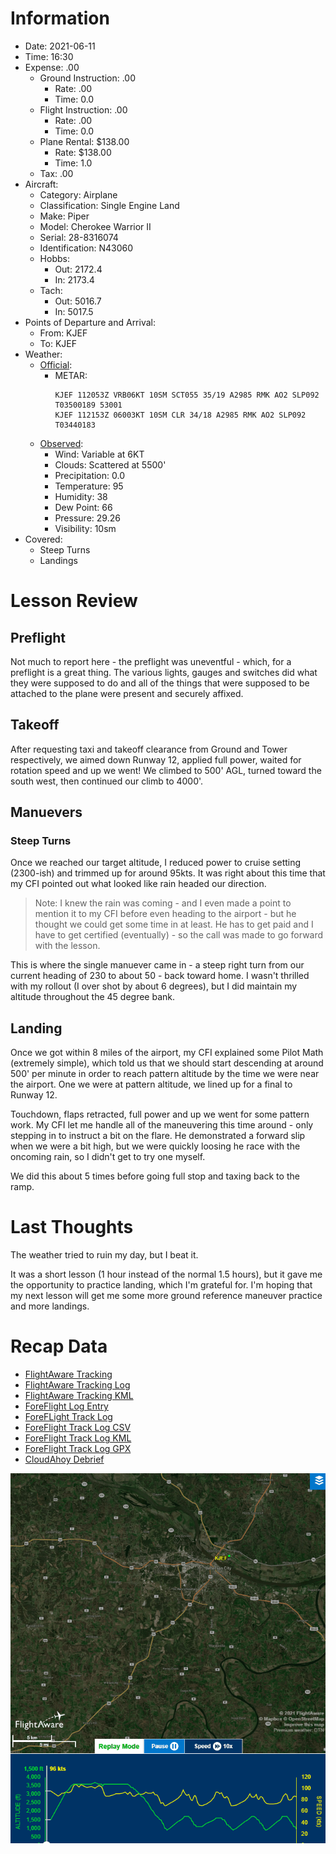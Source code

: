 # Information
- Date: 2021-06-11
- Time: 16:30
- Expense: .00
	- Ground Instruction: .00
		- Rate: .00
		- Time: 0.0
	- Flight Instruction: .00
		- Rate: .00
		- Time: 0.0
	- Plane Rental: $138.00
		- Rate: $138.00
		- Time: 1.0
	- Tax: .00
- Aircraft:
	- Category: Airplane
	- Classification: Single Engine Land
	- Make: Piper
	- Model: Cherokee Warrior II
	- Serial: 28-8316074
	- Identification: N43060
	- Hobbs: 
		- Out: 2172.4
		- In: 2173.4
	- Tach: 
		- Out: 5016.7
		- In: 5017.5
- Points of Departure and Arrival:
	- From: KJEF
	- To: KJEF
- Weather:
	- [Official](http://aviationwxchartsarchive.com/product/metar):
		- METAR: 
			```
			KJEF 112053Z VRB06KT 10SM SCT055 35/19 A2985 RMK AO2 SLP092 T03500189 53001
			KJEF 112153Z 06003KT 10SM CLR 34/18 A2985 RMK AO2 SLP092 T03440183
			```
	- [Observed](https://www.wunderground.com/history/daily/us/mo/columbia/KJEF/):
		- Wind: Variable at 6KT
		- Clouds: Scattered at 5500'
		- Precipitation: 0.0
		- Temperature: 95
		- Humidity: 38
		- Dew Point: 66
		- Pressure: 29.26
		- Visibility: 10sm
- Covered:
	- Steep Turns
	- Landings
# Lesson Review
## Preflight
Not much to report here - the preflight was uneventful - which, for a preflight is a great thing.  The various lights, gauges and switches did what they were supposed to do and all of the things that were supposed to be attached to the plane were present and securely affixed.
## Takeoff
After requesting taxi and takeoff clearance from Ground and Tower respectively, we aimed down Runway 12, applied full power, waited for rotation speed and up we went!  We climbed to 500' AGL, turned toward the south west, then continued our climb to 4000'.
## Manuevers
### Steep Turns
Once we reached our target altitude, I reduced power to cruise setting (2300-ish) and trimmed up for around 95kts.  It was right about this time that my CFI pointed out what looked like rain headed our direction.

> Note: I knew the rain was coming - and I even made a point to mention it to my CFI before even heading to the airport - but he thought we could get some time in at least.  He has to get paid and I have to get certified (eventually) - so the call was made to go forward with the lesson.

This is where the single manuever came in - a steep right turn from our current heading of 230 to about 50 - back toward home.  I wasn't thrilled with my rollout (I over shot by about 6 degrees), but I did maintain my altitude throughout the 45 degree bank.
## Landing
Once we got within 8 miles of the airport, my CFI explained some Pilot Math (extremely simple), which told us that we should start descending at around 500' per minute in order to reach pattern altitude by the time we were near the airport.  One we were at pattern altitude, we lined up for a final to Runway 12.

Touchdown, flaps retracted, full power and up we went for some pattern work.  My CFI let me handle all of the maneuvering this time around - only stepping in to instruct a bit on the flare.  He demonstrated a forward slip when we were a bit high, but we were quickly loosing he race with the oncoming rain, so I didn't get to try one myself.

We did this about 5 times before going full stop and taxing back to the ramp.
# Last Thoughts
The weather tried to ruin my day, but I beat it.

It was a short lesson (1 hour instead of the normal 1.5 hours), but it gave me the opportunity to practice landing, which I'm grateful for.  I'm hoping that my next lesson will get me some more ground reference maneuver practice and more landings.

# Recap Data
- [FlightAware Tracking](https://flightaware.com/live/flight/N43060/history/20210611/2132Z/KJEF/KJEF)
- [FlightAware Tracking Log](./supportData/2021-06-11.flightAwareData.log)
- [FlightAware Tracking KML](./supportData/2021-06-11.flightAware.kml)
- [ForeFlight Log Entry](https://plan.foreflight.com/summary/c31965eae49e43769521f8644dc3b705)
- [ForeFLight Track Log](https://plan.foreflight.com/s/track/2B2588BC-7C59-4CB3-9A28-F1D74721F168)
- [ForeFlight Track Log CSV](./supportData/2021-06-11.foreflight.tracklog.csv)
- [ForeFlight Track Log KML](./supportData/2021-06-11.foreflight.tracklog.kml)
- [ForeFlight Track Log GPX](./supportData/2021-06-11.foreflight.tracklog.gpx)
- [CloudAhoy Debrief](https://www.cloudahoy.com/debrief/?key=JfV3mRyWpT3x48es)

![GIF](./supportData/2021-06-11.flightAwareAnim.gif)